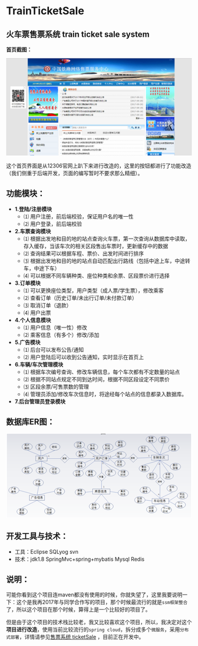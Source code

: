 # TrainTicketSale

## 火车票售票系统 train ticket sale system


**首页截图：**

![火车票售票系统首页](https://raw.githubusercontent.com/Linxfeng/images/master/20190322105312.png)

这个首页界面是从12306官网上趴下来进行改造的，这里的按钮都进行了功能改造（我们侧重于后端开发，页面的编写暂时不要求那么精细）。

## 功能模块：

- **1.登陆/注册模块**
   - ⑴ 用户注册，前后端校验，保证用户名的唯一性
   - ⑵ 用户登录，前后端校验
- **2.车票查询模块**
	- ⑴ 根据出发地和目的地的站点查询火车票，第一次查询从数据库中读取，存入缓存，当该车次的相关区段售出车票时，更新缓存中的数据
	- ⑵ 查询结果可以根据车程、票价、出发时间进行排序
	- ⑶ 根据出发地和目的地的站点自动匹配出行路线（包括中途上车，中途转车，中途下车）
	- ⑷ 可以根据不同车辆种类、座位种类和余票、区段票价进行选择
- **3.订单模块**
	- ⑴ 可以更换座位类型，用户类型（成人票/学生票），修改乘客
	- ⑵ 查看订单（历史订单/未出行订单/未付款订单）
	- ⑶ 取消订单（退款）
	- ⑷ 用户出票
- **4.个人信息模块**
	- ⑴ 用户信息（唯一性）修改
	- ⑵ 乘客信息（有多个）修改/添加
- **5.广告模块**
	- ⑴ 后台可以发布公告/通知
	- ⑵ 用户登陆后可以收到公告通知，实时显示在首页上
- **6.车辆/车次管理模块**
	- ⑴ 根据车次编号查询、修改车辆信息，每个车次都有不定数量的站点
	- ⑵ 根据不同站点规定不同到达时间，根据不同区段设定不同票价
	- ⑶ 区段余票/可售票数的管理
	- ⑷ 管理员添加/修改车次信息时，将途经每个站点的信息都录入数据库。
- **7.后台管理员登录模块**

## 数据库ER图：

![数据库ER图](https://raw.githubusercontent.com/Linxfeng/images/master/20190322142243.png)

## 开发工具与技术：

- 工具：Eclipse  SQLyog  svn
- 技术：jdk1.8    SpringMvc+spring+mybatis   Mysql   Redis

## 说明：

可能你看到这个项目连maven都没有使用的时候，你就失望了，这里我要说明一下：这个是我再2017年与同学合作写的项目，那个时候最流行的就是`ssm框架整合`了，所以这个项目在那个时候，算得上是一个比较好的项目了。

但是由于这个项目的技术栈比较老，我又比较喜欢这个项目，所以，我决定对这个**项目进行改造**，使用当前比较流行的`spring cloud`，拆分成多个`微服务`，采用`分布式部署`，详情请参见[售票系统 ticketSale](https://github.com/Linxfeng/ticketSale) ，目前正在开发中。
